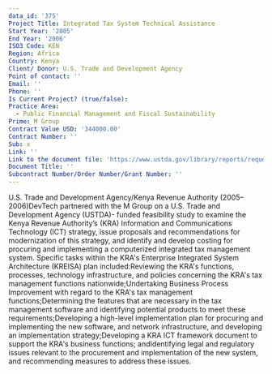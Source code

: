 ```yaml
---
data_id: '375'
Project Title: Integrated Tax System Technical Assistance
Start Year: '2005'
End Year: '2006'
ISO3 Code: KEN
Region: Africa
Country: Kenya
Client/ Donor: U.S. Trade and Development Agency
Point of contact: ''
Email: ''
Phone: ''
Is Current Project? (true/false): 
Practice Area:
  - Public Financial Management and Fiscal Sustainability
Prime: M Group
Contract Value USD: '344000.00'
Contract Number: ''
Sub: x
Link: ''
Link to the document file: 'https://www.ustda.gov/library/reports/requested/KEN_200410042A_v2.pdf'
Document Title: ''
Subcontract Number/Order Number/Grant Number: ''
---
```


U.S. Trade and Development Agency/Kenya Revenue Authority (2005–2006)DevTech partnered with the M Group on a U.S. Trade and Development Agency (USTDA)- funded feasibility study to examine the Kenya Revenue Authority’s (KRA) Information and Communications Technology (ICT) strategy, issue proposals and recommendations for modernization of this strategy, and identify and develop costing for procuring and implementing a computerized integrated tax management system. Specific tasks within the KRA's Enterprise Integrated System Architecture (KREISA) plan included:Reviewing the KRA's functions, processes, technology infrastructure, and policies concerning the KRA's tax management functions nationwide;Undertaking Business Process Improvement with regard to the KRA's tax management functions;Determining the features that are necessary in the tax management software and identifying potential products to meet these requirements;Developing a high-level implementation plan for procuring and implementing the new software, and network infrastructure, and developing an implementation strategy;Developing a KRA ICT framework document to support the KRA's business functions; andIdentifying legal and regulatory issues relevant to the procurement and implementation of the new system, and recommending measures to address these issues.